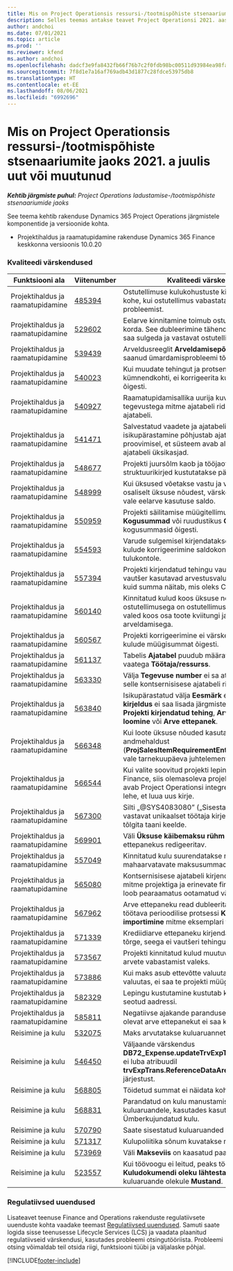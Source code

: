 ```yaml
---
title: Mis on Project Operationsis ressursi-/tootmispõhiste stsenaariumite jaoks 2021. a juulis uut või muutunud
description: Selles teemas antakse teavet Project Operationsi 2021. aasta juuli väljaandes olevate kvaliteedivärskenduste kohta ressursi-/tootmispõhiste stsenaariumite jaoks.
author: andchoi
ms.date: 07/01/2021
ms.topic: article
ms.prod: ''
ms.reviewer: kfend
ms.author: andchoi
ms.openlocfilehash: dadcf3e9fa8432fb66f76b7c2f0fdb98bc00511d93984ea98fa30b4fc03fa426
ms.sourcegitcommit: 7f8d1e7a16af769adb43d1877c28fdce53975db8
ms.translationtype: HT
ms.contentlocale: et-EE
ms.lasthandoff: 08/06/2021
ms.locfileid: "6992696"
---
```

# <a name="whats-new-or-changed-in-project-operations-july-2021-for-stockedproduction-based-scenarios"></a>Mis on Project Operationsis ressursi-/tootmispõhiste stsenaariumite jaoks 2021. a juulis uut või muutunud

_**Kehtib järgmiste puhul:** Project Operations ladustamise-/tootmispõhiste stsenaariumide jaoks_

See teema kehtib rakenduse Dynamics 365 Project Operations järgmistele komponentide ja versioonide kohta.

- Projektihaldus ja raamatupidamine rakenduse Dynamics 365 Finance keskkonna versioonis 10.0.20
 
### <a name="quality-updates"></a>Kvaliteedi värskendused
                                                                                                                                                                                  
| Funktsiooni ala                      | Viitenumber| Kvaliteedi värskendus                                                                                                                                                                          |
|-----------------------------------|--------|---------------------------------------------------------------------------------------------------------------------------------------------------------------------------------|
| Projektihaldus ja raamatupidamine | [485394](https://fix.lcs.dynamics.com/Issue/Details/?bugId=485394) | Ostutellimuse kulukohustuste kirjed kustutatakse kohe, kui ostutellimus vabastatakse ostutellimuse probleemist.                                                                           |
| Projektihaldus ja raamatupidamine | [529602](https://fix.lcs.dynamics.com/Issue/Details/?bugId=529602) | Eelarve kinnitamine toimub ostutellimuses kaks korda. See dubleerimine tähendab, et tellimust ei saa sulgeda ja vastavat ostutellimust ei looda.                                                                                                                        |
| Projektihaldus ja raamatupidamine | [539439](https://fix.lcs.dynamics.com/Issue/Details/?bugId=539439) | Arveldusreeglit **Arveldamisepõhine protsent** ei saanud ümardamisprobleemi tõttu lõpule viia.                                                                              |
| Projektihaldus ja raamatupidamine | [540023](https://fix.lcs.dynamics.com/Issue/Details/?bugId=540023) | Kui muudate tehingut ja protsendil on kümnendkohti, ei korrigeerita kulu ja müügihinna õigesti.                                      |
| Projektihaldus ja raamatupidamine | [540927](https://fix.lcs.dynamics.com/Issue/Details/?bugId=540927) | Raamatupidamisallika uurija kuvab erinevate tegevustega mitme ajatabeli ridade jaoks ühe ajatabeli.                                      |
| Projektihaldus ja raamatupidamine | [541471](https://fix.lcs.dynamics.com/Issue/Details/?bugId=541471) | Salvestatud vaadete ja ajatabeli rea üksikasjade isikupärastamine põhjustab ajatabeli avamise proovimisel, et süsteem avab alati loendi esimese ajatabeli üksikasjad.  |
| Projektihaldus ja raamatupidamine | [548677](https://fix.lcs.dynamics.com/Issue/Details/?bugId=548677) | Projekti juursõlm kaob ja tööjaotuse struktuurikirjed kustutatakse pärast importimist.                                                                                             |
| Projektihaldus ja raamatupidamine | [548999](https://fix.lcs.dynamics.com/Issue/Details/?bugId=548999) | Kui üksused võetakse vastu ja väljastatakse osaliselt üksuse nõudest, värskendab süsteem vale eelarve kasutuse saldo. |
| Projektihaldus ja raamatupidamine | [550959](https://fix.lcs.dynamics.com/Issue/Details/?bugId=550959) | Projekti säilitamise müügitellimused ei kuva paanil **Kogusummad** või ruudustikus **Ootel arve** kogusummasid õigesti.                                                                  |
| Projektihaldus ja raamatupidamine | [554593](https://fix.lcs.dynamics.com/Issue/Details/?bugId=554593) | Varude sulgemisel kirjendatakse projektiüksuse kulude korrigeerimine saldokontole, mitte kulu- ja tulukontole.                                                            |
| Projektihaldus ja raamatupidamine | [557394](https://fix.lcs.dynamics.com/Issue/Details/?bugId=557394) | Projekti kirjendatud tehingu vautšer ja prognoosi vautšer kasutavad arvestusvaluutana USD-d, kuid summa näitab, mis oleks CAD ekvivalent.              |
| Projektihaldus ja raamatupidamine | [560140](https://fix.lcs.dynamics.com/Issue/Details/?bugId=560140) | Kinnitatud kulud koos üksuse nõudega ja ostutellimusega on ostutellimuse arve protsessis valed koos osa toote kviitungi ja osa arveldamisega.       |
| Projektihaldus ja raamatupidamine | [560567](https://fix.lcs.dynamics.com/Issue/Details/?bugId=560567) | Projekti korrigeerimine ei värskenda kaudsete kulude müügisummat õigesti.                                                                                    |
| Projektihaldus ja raamatupidamine | [561137](https://fix.lcs.dynamics.com/Issue/Details/?bugId=561137) | Tabelis **Ajatabel** puudub määratletud seos vaatega **Töötaja/ressurss**.                                                                                   |
| Projektihaldus ja raamatupidamine | [563330](https://fix.lcs.dynamics.com/Issue/Details/?bugId=563330) | Välja **Tegevuse number** ei sa atäita, kui valite selle kontsernisisese ajatabeli rippmenüüst.                                                                 |
| Projektihaldus ja raamatupidamine | [563840](https://fix.lcs.dynamics.com/Issue/Details/?bugId=563840) | Isikupärastatud välja **Eesmärk** ega **Tegevuse kirjeldus** ei saa lisada järgmistele lehtedele: **Projekti kirjendatud tehing**, **Arve ettepaneku loomine** või **Arve ettepanek**.  |
| Projektihaldus ja raamatupidamine | [566348](https://fix.lcs.dynamics.com/Issue/Details/?bugId=566348) | Kui loote üksuse nõuded kasutades andmehaldust (**ProjSalesItemRequirementEntity**), esitatakse vale tarnekuupäeva juhtelement.                                              |
| Projektihaldus ja raamatupidamine | [566544](https://fix.lcs.dynamics.com/Issue/Details/?bugId=566544) | Kui valite soovitud projekti lepingu ID rakenduses Finance, siis olemasoleva projektielepingu asemel avab Project Operationsi integreeritud keskkond lehe, et luua uus kirje.                                                                                                                 |
| Projektihaldus ja raamatupidamine | [567300](https://fix.lcs.dynamics.com/Issue/Details/?bugId=567300) |  Silti „@SYS4083080” („Sisestatud väärtusele vastavat unikaalset töötaja kirjet ei leita”) ei tõlgita taani keelde.                                |
| Projektihaldus ja raamatupidamine | [569901](https://fix.lcs.dynamics.com/Issue/Details/?bugId=569901) | Väli **Üksuse käibemaksu rühm** pole arve ettepanekus redigeeritav.                                                                               |
| Projektihaldus ja raamatupidamine | [557049](https://fix.lcs.dynamics.com/Issue/Details/?bugId=557049) | Kinnitatud kulu suurendatakse mitte-mahaarvatavate maksusummadega.                                                                                                    |
| Projektihaldus ja raamatupidamine | [565080](https://fix.lcs.dynamics.com/Issue/Details/?bugId=565080) | Kontsernisisese ajatabeli kirjendamine koos mitme projektiga ja erinevate finantsmõõtmetega loob pearaamatus ootamatud väärtused.                             |
| Projektihaldus ja raamatupidamine | [567962](https://fix.lcs.dynamics.com/Issue/Details/?bugId=567962) | Arve ettepaneku read dubleeritakse samal ajal töötava perioodilise protsessi **Koondamisest importimine** mitme eksemplari tõttu.                                      |
| Projektihaldus ja raamatupidamine | [571339](https://fix.lcs.dynamics.com/Issue/Details/?bugId=571339) | Krediidiarve ettepaneku kirjendamisel esine tõrge, seega ei vautšeri tehingud tasakaalus.    |
| Projektihaldus ja raamatupidamine | [573567](https://fix.lcs.dynamics.com/Issue/Details/?bugId=573567) | Projekti kinnitatud kulud muutuvad pärast ootel arvete vabastamist valeks.                                                                             |
| Projektihaldus ja raamatupidamine | [573886](https://fix.lcs.dynamics.com/Issue/Details/?bugId=573886) | Kui maks asub ettevõtte valuutast erinevas valuutas, ei saa te projekti müügitellimust luua.                                      |
| Projektihaldus ja raamatupidamine | [582329](https://fix.lcs.dynamics.com/Issue/Details/?bugId=582329) | Lepingu kustutamine kustutab ka kliendiga seotud aadressi.                                                                                     |
| Projektihaldus ja raamatupidamine | [585811](https://fix.lcs.dynamics.com/Issue/Details/?bugId=585811) | Negatiivse ajakande paranduse tulemuseks olevat arve ettepanekut ei saa kirjendada.                                                                    |
| Reisimine ja kulu                  | [532075](https://fix.lcs.dynamics.com/Issue/Details/?bugId=532075) | Maks arvutatakse kuluaruannetes erinevalt.                                                                                                                  |
| Reisimine ja kulu                  | [546450](https://fix.lcs.dynamics.com/Issue/Details/?bugId=546450) | Väljaande värskendus **DB72_Expense.updateTrvExpTransProjTransId()** ei luba atribuudil **trvExpTrans.ReferenceDataAreaId** uut numrbi järjestust.                    |
| Reisimine ja kulu                  | [568805](https://fix.lcs.dynamics.com/Issue/Details/?bugId=568805) | Töidetud summat ei näidata kohustuslikul väljal.                                                                                                             |
| Reisimine ja kulu                  | [568831](https://fix.lcs.dynamics.com/Issue/Details/?bugId=568831) | Parandatud on kulu manustamise jõudlust kuluaruandele, kasutades kasutajaliidest Ümberkujundatud kulu.                                                            |
| Reisimine ja kulu                  | [570790](https://fix.lcs.dynamics.com/Issue/Details/?bugId=570790) | Saate sisestatud kuluaruanded kustutada.                                                                                           |
| Reisimine ja kulu                  | [571317](https://fix.lcs.dynamics.com/Issue/Details/?bugId=571317) | Kulupoliitika sõnum kuvatakse mitu korda.                                                                                                       |
| Reisimine ja kulu                  | [573969](https://fix.lcs.dynamics.com/Issue/Details/?bugId=573969) | Väli **Makseviis** on kaasatud paanil **Uus kulu**.                                                                                                      |
| Reisimine ja kulu                  | [523557](https://fix.lcs.dynamics.com/Issue/Details/?bugId=523557) | Kui töövoogu ei leitud, peaks tööriist **Kuludokumendi oleku lähtestamine** lähtestama kuluaruande olekule **Mustand**. 

### <a name="regulatory-updates"></a>Regulatiivsed uuendused
Lisateavet teenuse Finance and Operations rakenduste regulatiivsete uuenduste kohta vaadake teemast [Regulatiivsed uuendused](/dynamics365/finance/localizations/regulatory-updates). Samuti saate logida sisse teenusesse Lifecycle Services (LCS) ja vaadata plaanitud regulatiivseid värskendusi, kasutades probleemi otsingutööriista. Probleemi otsing võimaldab teil otsida riigi, funktsiooni tüübi ja väljalaske põhjal.


[!INCLUDE[footer-include](../../includes/footer-banner.md)]
